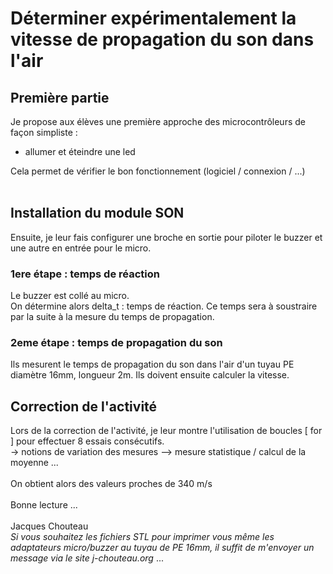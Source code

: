 
# Déterminer expérimentalement la vitesse de propagation du son dans l'air

## Première partie

Je propose aux élèves une première approche des microcontrôleurs de façon simpliste :
- allumer et éteindre une led

Cela permet de vérifier le bon fonctionnement (logiciel / connexion / ...)<br>
<br>
## Installation du module SON

Ensuite, je leur fais configurer une broche en sortie pour piloter le buzzer et une autre en entrée pour le micro.<br>

### 1ere étape  : temps de réaction

Le buzzer est collé au micro.<br>
On détermine alors delta_t : temps de réaction. Ce temps sera à soustraire par la suite à la mesure du temps de propagation.<br>

### 2eme étape : temps de propagation du son 

Ils mesurent le temps de propagation du son dans l'air d'un tuyau PE diamètre 16mm, longueur 2m. Ils doivent ensuite calculer la vitesse.<br>

## Correction de l'activité

Lors de la correction de l'activité, je leur montre l'utilisation de boucles [ for ] pour effectuer 8 essais consécutifs.<br>
-> notions de variation des mesures --> mesure statistique / calcul de la moyenne ...<br>
<br>
On obtient alors des valeurs proches de 340 m/s<br>
<br>
Bonne lecture ...<br>
<br>
Jacques Chouteau
<br>
*Si vous souhaitez les fichiers STL pour imprimer vous même les adaptateurs micro/buzzer au tuyau de PE 16mm, il suffit de m'envoyer un message via le site j-chouteau.org* ...
